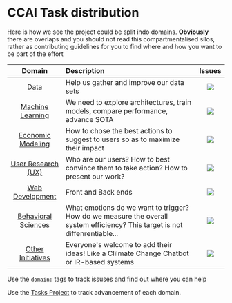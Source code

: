 # CCAI Task distribution

Here is how we see the project could be split indo domains. **Obviously** there are overlaps and you should not read this compartmentalised silos, rather as contributing guidelines for you to find where and how you want to be part of the effort

|             Domain              | Description                                                                                                                 |                                                      Issues                                                      |
| :-----------------------------: | :-------------------------------------------------------------------------------------------------------------------------- | :--------------------------------------------------------------------------------------------------------------: |
|          [Data](data)           | Help us gather and improve our data sets                                                                                    |       [![][domain:data]](https://github.com/cc-ai/kdb/issues?q=is%3Aopen+is%3Aissue+label%3Adomain%3Adata)       |
|     [Machine Learning](ml)      | We need to explore architectures, train models, compare performance, advance SOTA                                           |         [![][domain:ml]](https://github.com/cc-ai/kdb/issues?q=is%3Aopen+is%3Aissue+label%3Adomain%3Aml)         |
|    [Economic Modeling](econ)    | How to chose the best actions to suggest to users so as to maximize their impact                                            |       [![][domain:econ]](https://github.com/cc-ai/kdb/issues?q=is%3Aopen+is%3Aissue+label%3Adomain%3Aecon)       |
|    [User Research (UX)](ux)     | Who are our users? How to best convince them to take action? How to present our work?                                       |         [![][domain:ux]](https://github.com/cc-ai/kdb/issues?q=is%3Aopen+is%3Aissue+label%3Adomain%3Aux)         |
|     [Web Development](dev)      | Front and Back ends                                                                                                         |        [![][domain:dev]](https://github.com/cc-ai/kdb/issues?q=is%3Aopen+is%3Aissue+label%3Adomain%3Adev)        |
| [Behavioral Sciences](behavior) | What emotions do we want to trigger? How do we measure the overall system efficiency? This target is not diffenrentiable... | [![][domain:behavioral]](https://github.com/cc-ai/kdb/issues?q=is%3Aopen+is%3Aissue+label%3Adomain%3Abehavioral) |
|   [Other Initiatives](other)    | Everyone's welcome to add their ideas! Like a Clilmate Change Chatbot or IR-based systems                                   |      [![][domain:other]](https://github.com/cc-ai/kdb/issues?q=is%3Aopen+is%3Aissue+label%3Adomain%3Aother)      |


Use the `domain:` tags to track issuses and find out where you can help

Use the [Tasks Project](https://github.com/cc-ai/kdb/projects/3) to track advancement of each domain.

[bug]: https://img.shields.io/badge/bug-d73a4a.svg
[critical]: https://img.shields.io/badge/critical-FF0000.svg
[domain:behavioral]: https://img.shields.io/badge/domain:behavioral-f4b7c4.svg
[domain:data]: https://img.shields.io/badge/domain:data-bfdadc.svg
[domain:dev]: https://img.shields.io/badge/domain:dev-d4c5f9.svg
[domain:econ]: https://img.shields.io/badge/domain:econ-1ebf94.svg
[domain:ml]: https://img.shields.io/badge/domain:ml-f260b8.svg
[domain:other]: https://img.shields.io/badge/domain:other-e0a87f.svg
[domain:ux]: https://img.shields.io/badge/domain:ux-fccfbd.svg
[duplicate]: https://img.shields.io/badge/duplicate-cfd3d7.svg
[enhancement]: https://img.shields.io/badge/enhancement-a2eeef.svg
[good first issue]: https://img.shields.io/badge/good%20first%20issue-7057ff.svg
[help wanted]: https://img.shields.io/badge/help%20wanted-008672.svg
[high priority]: https://img.shields.io/badge/high%20priority-16f9c1.svg
[invalid]: https://img.shields.io/badge/invalid-e4e669.svg
[keep in mind]: https://img.shields.io/badge/keep%20in%20mind-c0cef7.svg
[low priority]: https://img.shields.io/badge/low%20priority-efff8c.svg
[meta]: https://img.shields.io/badge/meta-202ea5.svg
[question]: https://img.shields.io/badge/question-d876e3.svg
[reminder (long)]: https://img.shields.io/badge/reminder%20(long)-fc9fc7.svg
[reminder (short)]: https://img.shields.io/badge/reminder%20(short)-e466ab.svg
[wontfix]: https://img.shields.io/badge/wontfix-ffffff.svg
[work in progress]: https://img.shields.io/badge/work%20in%20progress-ababab.svg